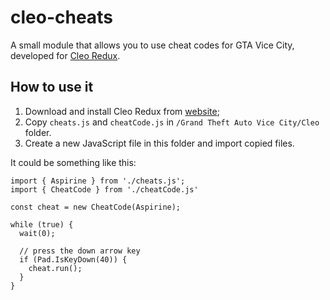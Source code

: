 # cleo-cheats
A small module that allows you to use cheat codes for GTA Vice City, developed for [Cleo Redux](https://github.com/cleolibrary/CLEO-Redux).

## How to use it
1. Download and install Cleo Redux from [website](https://re.cleo.li/);
2. Copy `cheats.js` and `cheatCode.js` in `/Grand Theft Auto Vice City/Cleo` folder.
3. Create a new JavaScript file in this folder and import copied files.

It could be something like this:

```
import { Aspirine } from './cheats.js';
import { CheatCode } from './cheatCode.js'

const cheat = new CheatCode(Aspirine);

while (true) {
  wait(0);
  
  // press the down arrow key
  if (Pad.IsKeyDown(40)) {
    cheat.run();
  }
}
```
